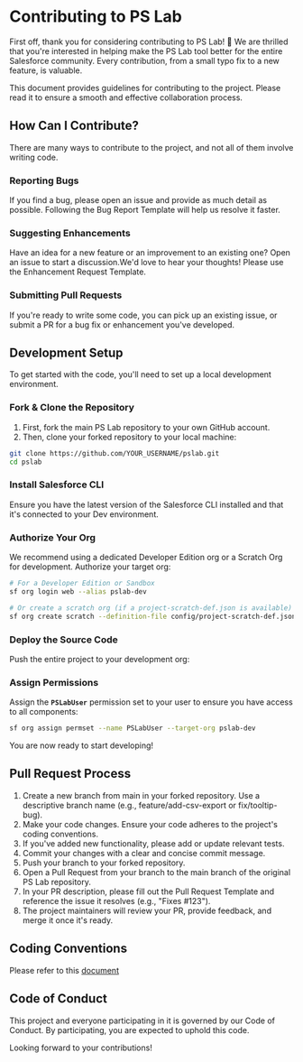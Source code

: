 # Contributing to PS Lab

First off, thank you for considering contributing to PS Lab! 🎉 We are thrilled that you're interested in helping make the PS Lab tool better for the entire Salesforce community. Every contribution, from a small typo fix to a new feature, is valuable.

This document provides guidelines for contributing to the project. Please read it to ensure a smooth and effective collaboration process.

## How Can I Contribute?

There are many ways to contribute to the project, and not all of them involve writing code.

### Reporting Bugs
If you find a bug, please open an issue and provide as much detail as possible. Following the Bug Report Template will help us resolve it faster.

### Suggesting Enhancements
Have an idea for a new feature or an improvement to an existing one? Open an issue to start a discussion.We'd love to hear your thoughts! Please use the Enhancement Request Template.

### Submitting Pull Requests
If you're ready to write some code, you can pick up an existing issue, or submit a PR for a bug fix or enhancement you've developed.

## Development Setup

To get started with the code, you'll need to set up a local development environment.

### Fork & Clone the Repository
1. First, fork the main PS Lab repository to your own GitHub account.
2. Then, clone your forked repository to your local machine:

```bash
git clone https://github.com/YOUR_USERNAME/pslab.git
cd pslab
```

### Install Salesforce CLI
Ensure you have the latest version of the Salesforce CLI installed and that it's connected to your Dev environment.

### Authorize Your Org
We recommend using a dedicated Developer Edition org or a Scratch Org for development. Authorize your target org:

```bash
# For a Developer Edition or Sandbox
sf org login web --alias pslab-dev

# Or create a scratch org (if a project-scratch-def.json is available)
sf org create scratch --definition-file config/project-scratch-def.json --alias pslab-scratch --set-default
```
### Deploy the Source Code
Push the entire project to your development org:

### Assign Permissions
Assign the **`PSLabUser`** permission set to your user to ensure you have access to all components:

```bash
sf org assign permset --name PSLabUser --target-org pslab-dev
```

You are now ready to start developing!

## Pull Request Process

1. Create a new branch from main in your forked repository. Use a descriptive branch name (e.g., feature/add-csv-export or fix/tooltip-bug). 
2. Make your code changes. Ensure your code adheres to the project's coding conventions. 
3. If you've added new functionality, please add or update relevant tests. 
4. Commit your changes with a clear and concise commit message. 
5. Push your branch to your forked repository. 
6. Open a Pull Request from your branch to the main branch of the original PS Lab repository. 
7. In your PR description, please fill out the Pull Request Template and reference the issue it resolves (e.g., "Fixes #123").
8. The project maintainers will review your PR, provide feedback, and merge it once it's ready.

## Coding Conventions

Please refer to this [document](/STYLE_GUIDE.md)

## Code of Conduct

This project and everyone participating in it is governed by our Code of Conduct. By participating, you are expected to uphold this code.

Looking forward to your contributions!